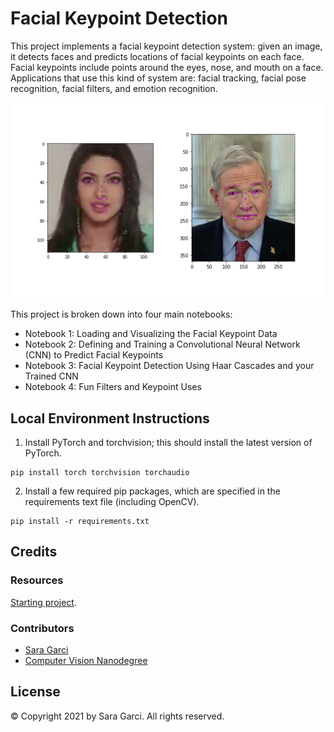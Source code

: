 [//]: # (Image References)

[image1]: ./images/key_pts_example.png "Facial Keypoint Detection"

# Facial Keypoint Detection

This project implements a facial keypoint detection system: given an image, it detects faces and predicts locations of facial keypoints on each face. Facial keypoints include points around the eyes, nose, and mouth on a face.
Applications that use this kind of system are: facial tracking, facial pose recognition, facial filters, and emotion recognition.

![Facial Keypoint Detection][image1]

This project is broken down into four main notebooks:

* Notebook 1: Loading and Visualizing the Facial Keypoint Data
* Notebook 2: Defining and Training a Convolutional Neural Network (CNN) to Predict Facial Keypoints
* Notebook 3: Facial Keypoint Detection Using Haar Cascades and your Trained CNN
* Notebook 4: Fun Filters and Keypoint Uses

## Local Environment Instructions

1. Install PyTorch and torchvision; this should install the latest version of PyTorch.
```
pip install torch torchvision torchaudio
```

2. Install a few required pip packages, which are specified in the requirements text file (including OpenCV).
```
pip install -r requirements.txt
```

## Credits

### Resources

[Starting project](https://github.com/udacity/P1_Facial_Keypoints). 


### Contributors

* [Sara Garci](s@saragarci.com)
* [Computer Vision Nanodegree](https://www.udacity.com/course/computer-vision-nanodegree--nd891)

## License

© Copyright 2021 by Sara Garci. All rights reserved.
